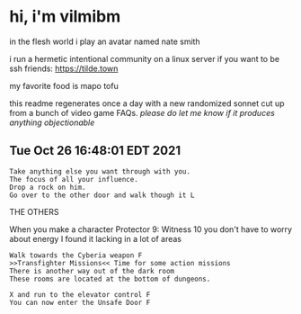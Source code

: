 # hi, i'm vilmibm

in the flesh world i play an avatar named nate smith

i run a hermetic intentional community on a linux server if you want to be ssh friends: https://tilde.town

my favorite food is mapo tofu

this readme regenerates once a day with a new randomized sonnet cut up from a bunch of video game FAQs.
_please do let me know if it produces anything objectionable_

## Tue Oct 26 16:48:01 EDT 2021

    Take anything else you want through with you.
    The focus of all your influence.
    Drop a rock on him.
    Go over to the other door and walk though it L
    
      THE OTHERS  When you make a character
    Protector 9: Witness 10
    you don't have to worry about energy
    I found it lacking in a lot of areas
    
    Walk towards the Cyberia weapon F
    >>Transfighter Missions<< Time for some action missions
    There is another way out of the dark room
    These rooms are located at the bottom of dungeons.
    
    X and run to the elevator control F
    You can now enter the Unsafe Door F
